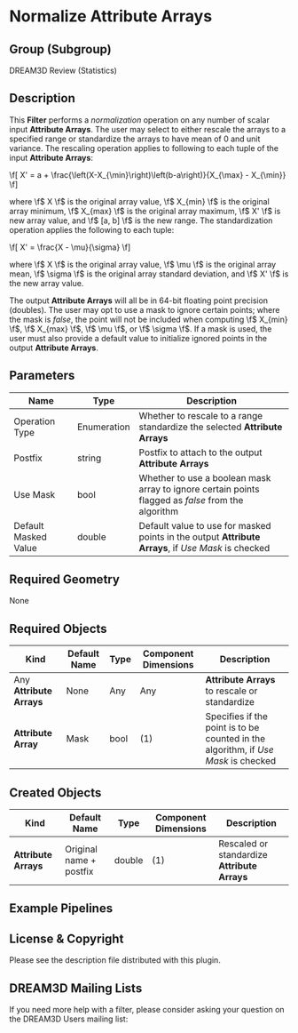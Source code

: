 # Normalize Attribute Arrays #

## Group (Subgroup) ##

DREAM3D Review (Statistics)

## Description ##

This **Filter** performs a _normalization_ operation on any number of scalar input **Attribute Arrays**.  The user may select to either rescale the arrays to a specified range or standardize the arrays to have mean of 0 and unit variance.  The rescaling operation applies to following to each tuple of the input **Attribute Arrays**:

\f[ X' = a + \frac{\left(X-X_{\min}\right)\left(b-a\right)}{X_{\max} - X_{\min}} \f] 

where \f$ X \f$ is the original array value, \f$ X_{min} \f$ is the original array minimum, \f$ X_{max} \f$ is the original array maximum, \f$ X' \f$ is new array value, and \f$ [a, b] \f$ is the new range.  The standardization operation applies the following to each tuple:

\f[ X' = \frac{X - \mu}{\sigma} \f] 

where \f$ X \f$ is the original array value, \f$ \mu \f$ is the original array mean, \f$ \sigma \f$ is the original array standard deviation, and \f$ X' \f$ is the new array value.

The output **Attribute Arrays** will all be in 64-bit floating point precision (doubles).  The user may opt to use a mask to ignore certain points; where the mask is _false_, the point will not be included when computing \f$ X_{min} \f$, \f$ X_{max} \f$, \f$ \mu \f$, or \f$ \sigma \f$.  If a mask is used, the user must also provide a default value to initialize ignored points in the output **Attribute Arrays**.

## Parameters ##

| Name | Type | Description |
|------|------|-------------|
| Operation Type | Enumeration | Whether to rescale to a range standardize the selected **Attribute Arrays** |
| Postfix | string | Postfix to attach to the output **Attribute Arrays** |
| Use Mask | bool | Whether to use a boolean mask array to ignore certain points flagged as _false_ from the algorithm |
| Default Masked Value | double | Default value to use for masked points in the output **Attribute Arrays**, if _Use Mask_ is checked |

## Required Geometry ###

None

## Required Objects ##

| Kind | Default Name | Type | Component Dimensions | Description |
|------|--------------|------|----------------------|-------------|
| Any **Attribute Arrays** | None | Any | Any | **Attribute Arrays** to rescale or standardize |
| **Attribute Array** | Mask | bool | (1) | Specifies if the point is to be counted in the algorithm, if _Use Mask_ is checked |

## Created Objects ##

| Kind | Default Name | Type | Component Dimensions | Description |
|------|--------------|------|----------------------|-------------|
| **Attribute Arrays** | Original name + postfix | double | (1) | Rescaled or standardize **Attribute Arrays** |

## Example Pipelines ##



## License & Copyright ##

Please see the description file distributed with this plugin.

## DREAM3D Mailing Lists ##

If you need more help with a filter, please consider asking your question on the DREAM3D Users mailing list:
